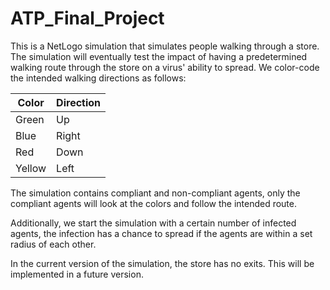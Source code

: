 # ATP_Final_Project
This is a NetLogo simulation that simulates people walking through a store. The simulation will eventually test the impact of having a predetermined walking route through the store on a virus' ability to spread. We color-code the intended walking directions as follows:

| Color  | Direction |
| ------ | --------- |
| Green  | Up        |
| Blue   | Right     |
| Red    | Down      |
| Yellow | Left      |

The simulation contains compliant and non-compliant agents, only the compliant agents will look at the colors and follow the intended route.

Additionally, we start the simulation with a certain number of infected agents, the infection has a chance to spread if the agents are within a set radius of each other.

In the current version of the simulation, the store has no exits. This will be implemented in a future version.
